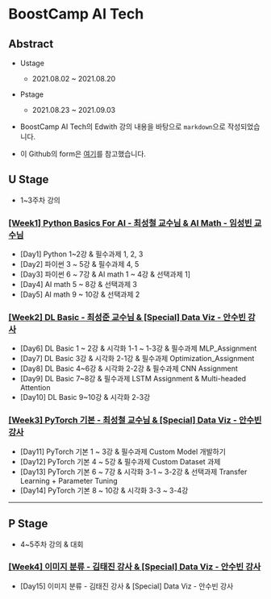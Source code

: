 # BoostCamp AI Tech

## Abstract
- Ustage
  - 2021.08.02 ~ 2021.08.20
- Pstage
  - 2021.08.23 ~ 2021.09.03

- BoostCamp AI Tech의 Edwith 강의 내용을 바탕으로 `markdown`으로 작성되었습니다.
- 이 Github의 form은 [여기](https://github.com/ydy8989/boostcamp)를 참고했습니다.

## U Stage
- 1~3주차 강의

### [[Week1] Python Basics For AI - 최성철 교수님 & AI Math - 임성빈 교수님](https://github.com/raki-1203/boostcamp_note/tree/main/Week_1)

- [Day1] Python 1~2강 & 필수과제 1, 2, 3
- [Day2] 파이썬 3 ~ 5강 & 필수과제 4, 5
- [Day3] 파이썬 6 ~ 7강 & AI math 1 ~ 4강 & 선택과제 1]
- [Day4] AI math 5 ~ 8강 & 선택과제 3
- [Day5] AI math 9 ~ 10강 & 선택과제 2

### [[Week2] DL Basic - 최성준 교수님 & [Special] Data Viz - 안수빈 강사](https://github.com/raki-1203/boostcamp_note/tree/main/Week_2)

- [Day6] DL Basic 1 ~ 2강 & 시각화 1-1 ~ 1-3강 & 필수과제 MLP_Assignment
- [Day7] DL Basic 3강 & 시각화 2-1강 & 필수과제 Optimization_Assignment
- [Day8] DL Basic 4~6강 & 시각화 2-2강 & 필수과제 CNN Assignment
- [Day9] DL Basic 7~8강 & 필수과제 LSTM Assignment & Multi-headed Attention
- [Day10] DL Basic 9~10강 & 시각화 2-3강

### [[Week3] PyTorch 기본 - 최성철 교수님 & [Special] Data Viz - 안수빈 강사](https://github.com/raki-1203/boostcamp_note/tree/main/Week_3)

- [Day11] PyTorch 기본 1 ~ 3강 & 필수과제 Custom Model 개발하기
- [Day12] PyTorch 기본 4 ~ 5강 & 필수과제 Custom Dataset 과제
- [Day13] PyTorch 기본 6 ~ 7강 & 시각화 3-1 ~ 3-2강 & 선택과제 Transfer Learning + Parameter Tuning
- [Day14] PyTorch 기본 8 ~ 10강 & 시각화 3-3 ~ 3-4강

---
## P Stage
- 4~5주차 강의 & 대회

### [[Week4] 이미지 분류 - 김태진 강사 & [Special] Data Viz - 안수빈 강사](https://github.com/raki-1203/boostcamp_note/tree/main/Week_4)

- [Day15] 이미지 분류 - 김태진 강사 & [Special] Data Viz - 안수빈 강사
